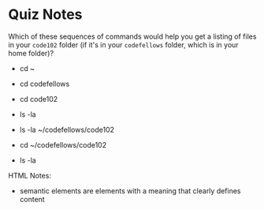 # Quiz Notes

Which of these sequences of commands would help you get a listing of files in your `code102` folder (if it's in your `codefellows` folder, which is in your home folder)?

- cd ~
- cd codefellows
- cd code102
- ls -la

- ls -la ~/codefellows/code102
  
- cd ~/codefellows/code102
- ls -la

HTML Notes:

- semantic elements are elements with a meaning that clearly defines content
